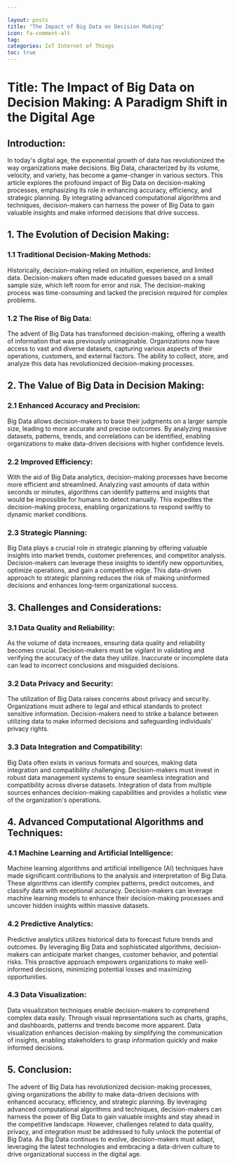 ```yaml
---

layout: posts
title: "The Impact of Big Data on Decision Making"
icon: fa-comment-alt
tag:      
categories: IoT Internet of Things
toc: true
---
```




# Title: The Impact of Big Data on Decision Making: A Paradigm Shift in the Digital Age

## Introduction:

In today's digital age, the exponential growth of data has revolutionized the way organizations make decisions. Big Data, characterized by its volume, velocity, and variety, has become a game-changer in various sectors. This article explores the profound impact of Big Data on decision-making processes, emphasizing its role in enhancing accuracy, efficiency, and strategic planning. By integrating advanced computational algorithms and techniques, decision-makers can harness the power of Big Data to gain valuable insights and make informed decisions that drive success.

## 1. The Evolution of Decision Making:

### 1.1 Traditional Decision-Making Methods:
Historically, decision-making relied on intuition, experience, and limited data. Decision-makers often made educated guesses based on a small sample size, which left room for error and risk. The decision-making process was time-consuming and lacked the precision required for complex problems.

### 1.2 The Rise of Big Data:
The advent of Big Data has transformed decision-making, offering a wealth of information that was previously unimaginable. Organizations now have access to vast and diverse datasets, capturing various aspects of their operations, customers, and external factors. The ability to collect, store, and analyze this data has revolutionized decision-making processes.

## 2. The Value of Big Data in Decision Making:

### 2.1 Enhanced Accuracy and Precision:
Big Data allows decision-makers to base their judgments on a larger sample size, leading to more accurate and precise outcomes. By analyzing massive datasets, patterns, trends, and correlations can be identified, enabling organizations to make data-driven decisions with higher confidence levels.

### 2.2 Improved Efficiency:
With the aid of Big Data analytics, decision-making processes have become more efficient and streamlined. Analyzing vast amounts of data within seconds or minutes, algorithms can identify patterns and insights that would be impossible for humans to detect manually. This expedites the decision-making process, enabling organizations to respond swiftly to dynamic market conditions.

### 2.3 Strategic Planning:
Big Data plays a crucial role in strategic planning by offering valuable insights into market trends, customer preferences, and competitor analysis. Decision-makers can leverage these insights to identify new opportunities, optimize operations, and gain a competitive edge. This data-driven approach to strategic planning reduces the risk of making uninformed decisions and enhances long-term organizational success.

## 3. Challenges and Considerations:

### 3.1 Data Quality and Reliability:
As the volume of data increases, ensuring data quality and reliability becomes crucial. Decision-makers must be vigilant in validating and verifying the accuracy of the data they utilize. Inaccurate or incomplete data can lead to incorrect conclusions and misguided decisions.

### 3.2 Data Privacy and Security:
The utilization of Big Data raises concerns about privacy and security. Organizations must adhere to legal and ethical standards to protect sensitive information. Decision-makers need to strike a balance between utilizing data to make informed decisions and safeguarding individuals' privacy rights.

### 3.3 Data Integration and Compatibility:
Big Data often exists in various formats and sources, making data integration and compatibility challenging. Decision-makers must invest in robust data management systems to ensure seamless integration and compatibility across diverse datasets. Integration of data from multiple sources enhances decision-making capabilities and provides a holistic view of the organization's operations.

## 4. Advanced Computational Algorithms and Techniques:

### 4.1 Machine Learning and Artificial Intelligence:
Machine learning algorithms and artificial intelligence (AI) techniques have made significant contributions to the analysis and interpretation of Big Data. These algorithms can identify complex patterns, predict outcomes, and classify data with exceptional accuracy. Decision-makers can leverage machine learning models to enhance their decision-making processes and uncover hidden insights within massive datasets.

### 4.2 Predictive Analytics:
Predictive analytics utilizes historical data to forecast future trends and outcomes. By leveraging Big Data and sophisticated algorithms, decision-makers can anticipate market changes, customer behavior, and potential risks. This proactive approach empowers organizations to make well-informed decisions, minimizing potential losses and maximizing opportunities.

### 4.3 Data Visualization:
Data visualization techniques enable decision-makers to comprehend complex data easily. Through visual representations such as charts, graphs, and dashboards, patterns and trends become more apparent. Data visualization enhances decision-making by simplifying the communication of insights, enabling stakeholders to grasp information quickly and make informed decisions.

## 5. Conclusion:

The advent of Big Data has revolutionized decision-making processes, giving organizations the ability to make data-driven decisions with enhanced accuracy, efficiency, and strategic planning. By leveraging advanced computational algorithms and techniques, decision-makers can harness the power of Big Data to gain valuable insights and stay ahead in the competitive landscape. However, challenges related to data quality, privacy, and integration must be addressed to fully unlock the potential of Big Data. As Big Data continues to evolve, decision-makers must adapt, leveraging the latest technologies and embracing a data-driven culture to drive organizational success in the digital age.